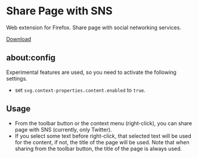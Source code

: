 # Share Page with SNS

Web extension for Firefox.
Share page with social networking services.

[Download](https://github.com/asamuzaK/sharePage/tree/master/dest "sharePage/dest at master · asamuzaK/sharePage")

## about:config

Experimental features are used, so you need to activate the following settings.

* set `svg.context-properties.content.enabled` to `true`.

## Usage

* From the toolbar button or the context menu (right-click), you can share page with SNS (currently, only Twitter).
* If you select some text before right-click, that selected text will be used for the content, if not, the title of the page will be used.
  Note that when sharing from the toolbar button, the title of the page is always used.
